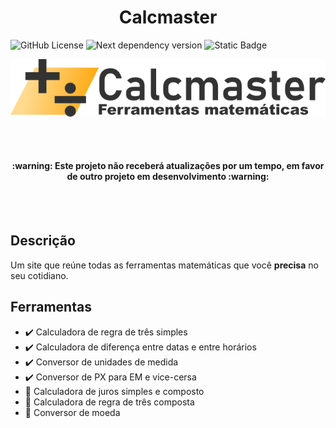 <h1 align="center">Calcmaster</h1>

![GitHub License](https://img.shields.io/github/license/Yan-Vieira/calcmaster)
![Next dependency version](https://img.shields.io/badge/Next-14.0.3-black)
![Static Badge](https://img.shields.io/badge/Status-Em%20desenvolvimento-green)

<p align="center">
  <img src="https://github.com/Yan-Vieira/calcmaster/blob/master/banner-calcmaster.png" alt="banner do repositório Calcmaster"/>
</p>

</br>
</br>

<h4 align="center">:warning: Este projeto não receberá atualizações por um tempo, em favor de outro projeto em desenvolvimento :warning:</h4>

</br>
</br>

## Descrição

Um site que reúne todas as ferramentas matemáticas que você **precisa** no seu cotidiano.

## Ferramentas

- :heavy_check_mark: Calculadora de regra de três simples
- :heavy_check_mark: Calculadora de diferença entre datas e entre horários
- :heavy_check_mark: Conversor de unidades de medida
- :heavy_check_mark: Conversor de PX para EM e vice-cersa
- :hammer: Calculadora de juros simples e composto
- :hammer: Calculadora de regra de três composta
- :hammer: Conversor de moeda
